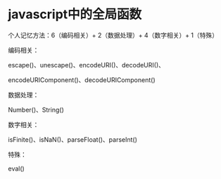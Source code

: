 # javascript中的全局函数

个人记忆方法：6（编码相关）+ 2（数据处理）+ 4（数字相关）+ 1（特殊）

编码相关：

  escape()、unescape()、encodeURI()、decodeURI()、

  encodeURIComponent()、decodeURIComponent()

数据处理：

  Number()、String()

数字相关：

  isFinite()、isNaN()、parseFloat()、parseInt()

特殊：

  eval()